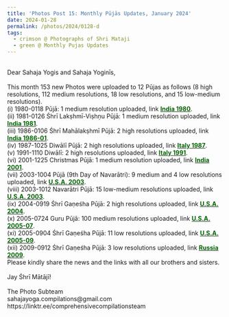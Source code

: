 ```yaml
---
title: 'Photos Post 15: Monthly Pūjās Updates, January 2024'
date: 2024-01-28
permalink: /photos/2024/0128-d
tags:
  - crimson @ Photographs of Shri Mataji
  - green @ Monthly Pujas Updates
---
```


<p>
<br>
Dear Sahaja Yogis and Sahaja Yoginīs,<br>
<br>
This month 153 new Photos were uploaded to 12 Pūjas as follows (8 high resolutions, 112 medium resolutions, 18 low resolutions, and 15 low-medium resolutions).<br>
(i) 1980-0118 Pūjā: 1 medium resolution uploaded, link <a href="https://eternalmoments.smugmug.com/Countries/India/1980"> <font color="DarkGreen"><b>India 1980</b></font></a>.<br>
(ii) 1981-0126 Śhrī Lakṣhmī-Viṣhṇu Pūjā: 1 medium resolution uploaded, link <a href="https://eternalmoments.smugmug.com/Countries/India/1981"> <font color="DarkGreen"><b>India 1981</b></font></a>.<br>
(iii) 1986-0106 Śhrī Mahālakṣhmī Pūjā: 2 high resolutions uploaded, link <a href="https://eternalmoments.smugmug.com/Countries/India/1986-01"> <font color="DarkGreen"><b>India 1986-01</b></font></a>.<br>
(iv) 1987-1025 Diwālī Pūjā: 2 high resolutions uploaded, link <a href="https://eternalmoments.smugmug.com/Countries/Italy/1987"> <font color="DarkGreen"><b>Italy 1987</b></font></a>.<br>
(v) 1991-1110 Diwālī: 2 high resolutions uploaded, link <a href="https://eternalmoments.smugmug.com/Countries/Italy/1991"> <font color="DarkGreen"><b>Italy 1991</b></font></a>.<br>
(vi) 2001-1225 Christmas Pūjā: 1 medium resolution uploaded, link <a href="https://eternalmoments.smugmug.com/Countries/India/2001"> <font color="DarkGreen"><b>India 2001</b></font></a>.<br>
(vii) 2003-1004 Pūjā (9th Day of Navarātri): 9 medium and 4 low resolutions uploaded, link <a href="https://eternalmoments.smugmug.com/Countries/USA/2003"> <font color="DarkGreen"><b>U.S.A. 2003</b></font></a>.<br>
(viii) 2003-1012 Navarātri Pūjā: 15 low-medium resolutions uploaded, link <a href="https://eternalmoments.smugmug.com/Countries/USA/2003"> <font color="DarkGreen"><b>U.S.A. 2003</b></font></a>.<br>
(ix) 2004-0919 Śhrī Gaṇeśha Pūjā: 2 high resolutions uploaded, link <a href="https://eternalmoments.smugmug.com/Countries/USA/2004"> <font color="DarkGreen"><b>U.S.A. 2004</b></font></a>.<br>
(x) 2005-0724 Guru Pūjā: 100 medium resolutions uploaded, link <a href="https://eternalmoments.smugmug.com/Countries/USA/2005-07"> <font color="DarkGreen"><b>U.S.A. 2005-07</b></font></a>.<br>
(xi) 2005-0904 Śhrī Gaṇeśha Pūjā: 11 low resolutions uploaded, link <a href="https://eternalmoments.smugmug.com/Countries/USA/2005-09"> <font color="DarkGreen"><b>U.S.A. 2005-09</b></font></a>.<br>
(xii) 2009-0912 Śhrī Gaṇeśha Pūjā: 3 low resolutions uploaded, link <a href="https://eternalmoments.smugmug.com/Countries/Russia/2009"> <font color="DarkGreen"><b>Russia 2009</b></font></a>.<br>
Please kindly share the news and the links with all our brothers and sisters.<br>
<br>
Jay Śhrī Mātājī!<br>
<br>
The Photo Subteam<br>
sahajayoga.compilations@gmail.com<br>
https://linktr.ee/comprehensivecompilationsteam<br>
</p>